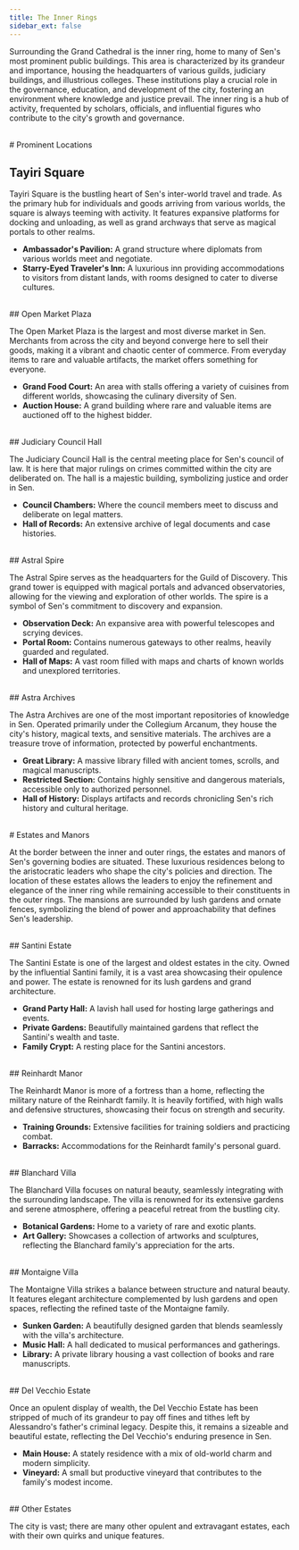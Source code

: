 ```yaml
---
title: The Inner Rings
sidebar_ext: false
---
```


Surrounding the Grand Cathedral is the inner ring, home to many of Sen's most prominent public buildings. This area is characterized by its grandeur and importance, housing the headquarters of various guilds, judiciary buildings, and illustrious colleges. These institutions play a crucial role in the governance, education, and development of the city, fostering an environment where knowledge and justice prevail. The inner ring is a hub of activity, frequented by scholars, officials, and influential figures who contribute to the city's growth and governance.

<!--more-->
<br>
# Prominent Locations

## Tayiri Square

Tayiri Square is the bustling heart of Sen's inter-world travel and trade. As the primary hub for individuals and goods arriving from various worlds, the square is always teeming with activity. It features expansive platforms for docking and unloading, as well as grand archways that serve as magical portals to other realms.

- **Ambassador's Pavilion:** A grand structure where diplomats from various worlds meet and negotiate.
- **Starry-Eyed Traveler's Inn:** A luxurious inn providing accommodations to visitors from distant lands, with rooms designed to cater to diverse cultures.

<br>
## Open Market Plaza

The Open Market Plaza is the largest and most diverse market in Sen. Merchants from across the city and beyond converge here to sell their goods, making it a vibrant and chaotic center of commerce. From everyday items to rare and valuable artifacts, the market offers something for everyone.

- **Grand Food Court:** An area with stalls offering a variety of cuisines from different worlds, showcasing the culinary diversity of Sen.
- **Auction House:** A grand building where rare and valuable items are auctioned off to the highest bidder.

<br>
## Judiciary Council Hall

The Judiciary Council Hall is the central meeting place for Sen's council of law. It is here that major rulings on crimes committed within the city are deliberated on. The hall is a majestic building, symbolizing justice and order in Sen.

- **Council Chambers:** Where the council members meet to discuss and deliberate on legal matters.
- **Hall of Records:** An extensive archive of legal documents and case histories.

<br>
## Astral Spire

The Astral Spire serves as the headquarters for the Guild of Discovery. This grand tower is equipped with magical portals and advanced observatories, allowing for the viewing and exploration of other worlds. The spire is a symbol of Sen's commitment to discovery and expansion.

- **Observation Deck:** An expansive area with powerful telescopes and scrying devices.
- **Portal Room:** Contains numerous gateways to other realms, heavily guarded and regulated.
- **Hall of Maps:** A vast room filled with maps and charts of known worlds and unexplored territories.

<br>
## Astra Archives

The Astra Archives are one of the most important repositories of knowledge in Sen. Operated primarily under the Collegium Arcanum, they house the city's history, magical texts, and sensitive materials. The archives are a treasure trove of information, protected by powerful enchantments.

- **Great Library:** A massive library filled with ancient tomes, scrolls, and magical manuscripts.
- **Restricted Section:** Contains highly sensitive and dangerous materials, accessible only to authorized personnel.
- **Hall of History:** Displays artifacts and records chronicling Sen's rich history and cultural heritage.

<br>
# Estates and Manors

At the border between the inner and outer rings, the estates and manors of Sen's governing bodies are situated. These luxurious residences belong to the aristocratic leaders who shape the city's policies and direction. The location of these estates allows the leaders to enjoy the refinement and elegance of the inner ring while remaining accessible to their constituents in the outer rings. The mansions are surrounded by lush gardens and ornate fences, symbolizing the blend of power and approachability that defines Sen's leadership.

<br>
## Santini Estate

The Santini Estate is one of the largest and oldest estates in the city. Owned by the influential Santini family, it is a vast area showcasing their opulence and power. The estate is renowned for its lush gardens and grand architecture.

- **Grand Party Hall:** A lavish hall used for hosting large gatherings and events.
- **Private Gardens:** Beautifully maintained gardens that reflect the Santini's wealth and taste.
- **Family Crypt:** A resting place for the Santini ancestors.

<br>
## Reinhardt Manor

The Reinhardt Manor is more of a fortress than a home, reflecting the military nature of the Reinhardt family. It is heavily fortified, with high walls and defensive structures, showcasing their focus on strength and security.

- **Training Grounds:** Extensive facilities for training soldiers and practicing combat.
- **Barracks:** Accommodations for the Reinhardt family's personal guard.

<br>
## Blanchard Villa

The Blanchard Villa focuses on natural beauty, seamlessly integrating with the surrounding landscape. The villa is renowned for its extensive gardens and serene atmosphere, offering a peaceful retreat from the bustling city.

- **Botanical Gardens:** Home to a variety of rare and exotic plants.
- **Art Gallery:** Showcases a collection of artworks and sculptures, reflecting the Blanchard family's appreciation for the arts.

<br>
## Montaigne Villa

The Montaigne Villa strikes a balance between structure and natural beauty. It features elegant architecture complemented by lush gardens and open spaces, reflecting the refined taste of the Montaigne family.

- **Sunken Garden:** A beautifully designed garden that blends seamlessly with the villa's architecture.
- **Music Hall:** A hall dedicated to musical performances and gatherings.
- **Library:** A private library housing a vast collection of books and rare manuscripts.

<br>
## Del Vecchio Estate

Once an opulent display of wealth, the Del Vecchio Estate has been stripped of much of its grandeur to pay off fines and tithes left by Alessandro's father's criminal legacy. Despite this, it remains a sizeable and beautiful estate, reflecting the Del Vecchio's enduring presence in Sen.

- **Main House:** A stately residence with a mix of old-world charm and modern simplicity.
- **Vineyard:** A small but productive vineyard that contributes to the family's modest income.

<br>
## Other Estates

The city is vast; there are many other opulent and extravagant estates, each with their own quirks and unique features.